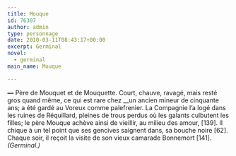 ```yaml
---
title: Mouque
id: 76307
author: admin
type: personnage
date: 2010-03-11T08:43:17+00:00
excerpt: Germinal
novel:
  - germinal
main_name: Mouque

---
```

**—** Père de Mouquet et de Mouquette. Court, chauve, ravagé, mais resté gros quand même, ce qui est rare chez __un ancien mineur de cinquante ans; a été gardé au Voreux comme palefrenier. La Compagnie l’a logé dans les ruines de Réquillard, pleines de trous perdus où les galants culbutent les filles; le père Mouque achève ainsi de vieillir, au milieu des amour, [139]. Il chique à un tel point que ses gencives saignent dans, sa bouche noire [62]. Chaque soir, il reçoit la visite de son vieux camarade Bonnemort [141]._(Germinal.)_